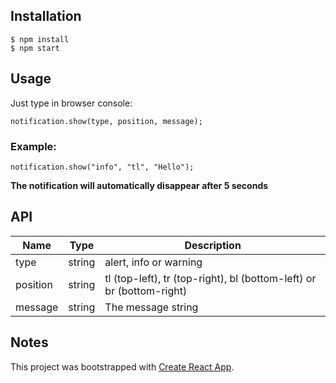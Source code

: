 ## Installation

```
$ npm install
$ npm start
```

## Usage

Just type in browser console:

`notification.show(type, position, message);`

### Example:

`notification.show("info", "tl", "Hello");`

**The notification will automatically disappear after 5 seconds**

## API

| Name     | Type   | Description                                                          |
| -------- | ------ | -------------------------------------------------------------------- |
| type     | string | alert, info or warning                                               |
| position | string | tl (top-left), tr (top-right), bl (bottom-left) or br (bottom-right) |
| message  | string | The message string                                                   |

## Notes

This project was bootstrapped with [Create React App](https://github.com/facebook/create-react-app).
